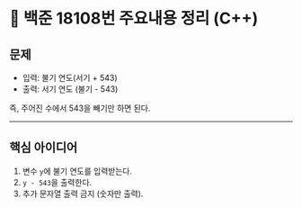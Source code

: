 # 📘 백준 18108번 주요내용 정리 (C++)

## 문제
- 입력: 불기 연도(서기 + 543)  
- 출력: 서기 연도 (불기 - 543)  

즉, 주어진 수에서 543을 빼기만 하면 된다.

---

## 핵심 아이디어
1. 변수 `y`에 불기 연도를 입력받는다.  
2. `y - 543`을 출력한다.  
3. 추가 문자열 출력 금지 (숫자만 출력).  
